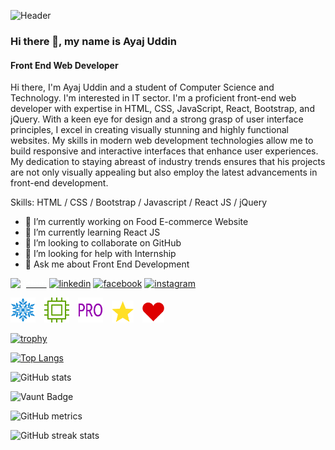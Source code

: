 ![Header](./github-header-image-name.png)

### Hi there 👋, my name is Ayaj Uddin
#### Front End Web Developer
Hi there, I'm Ayaj Uddin and a student of Computer Science and Technology. I'm interested in IT sector. I'm a proficient front-end web developer with expertise in HTML, CSS, JavaScript, React, Bootstrap, and jQuery. With a keen eye for design and a strong grasp of user interface principles, I excel in creating visually stunning and highly functional websites. My skills in modern web development technologies allow me to build responsive and interactive interfaces that enhance user experiences. My dedication to staying abreast of industry trends ensures that his projects are not only visually appealing but also employ the latest advancements in front-end development.

Skills: HTML / CSS / Bootstrap / Javascript / React JS / jQuery

- 🔭 I’m currently working on Food E-commerce Website 
- 🌱 I’m currently learning React JS 
- 👯 I’m looking to collaborate on GitHub 
- 🤔 I’m looking for help with Internship 
- 💬 Ask me about Front End Development 


[<img src='https://cdn.jsdelivr.net/npm/simple-icons@3.0.1/icons/github.svg' alt='github' height='40' style='color: #fff'>](https://github.com/ayaj-uddin-24)  [<img src='https://cdn.jsdelivr.net/npm/simple-icons@3.0.1/icons/linkedin.svg' alt='linkedin' height='40'>](https://www.linkedin.com/in/https://www.linkedin.com/in/ayaj-uddin-4587342a8//)  [<img src='https://cdn.jsdelivr.net/npm/simple-icons@3.0.1/icons/facebook.svg' alt='facebook' height='40'>](https://www.facebook.com/https://www.facebook.com/profile.php?id=61551861402110)  [<img src='https://cdn.jsdelivr.net/npm/simple-icons@3.0.1/icons/instagram.svg' alt='instagram' height='40'>](https://www.instagram.com/https://www.instagram.com/ayaj_uddin_24//)  

<a href='https://archiveprogram.github.com/'><img src='https://raw.githubusercontent.com/acervenky/animated-github-badges/master/assets/acbadge.gif' width='40' height='40'></a> <a href='https://docs.github.com/en/developers'><img src='https://raw.githubusercontent.com/acervenky/animated-github-badges/master/assets/devbadge.gif' width='40' height='40'></a> <a href='https://github.com/pricing'><img src='https://raw.githubusercontent.com/acervenky/animated-github-badges/master/assets/pro.gif' width='40' height='40'></a> <a href='https://stars.github.com/'><img src='https://raw.githubusercontent.com/acervenky/animated-github-badges/master/assets/starbadge.gif' width='35' height='35'></a> <a href='https://docs.github.com/en/github/supporting-the-open-source-community-with-github-sponsors'><img src='https://raw.githubusercontent.com/acervenky/animated-github-badges/master/assets/sponsorbadge.gif' width='35' height='35'></a> 

[![trophy](https://github-profile-trophy.vercel.app/?username=ayaj-uddin-24)](https://github.com/ryo-ma/github-profile-trophy)

[![Top Langs](https://github-readme-stats.vercel.app/api/top-langs/?username=ayaj-uddin-24)](https://github.com/anuraghazra/github-readme-stats)

![GitHub stats](https://github-readme-stats.vercel.app/api?username=ayaj-uddin-24&show_icons=true&count_private=true)  

![Vaunt Badge](https://api.vaunt.dev/v1/github/entities/ayaj-uddin-24/contributions?format=svg&private=true)  

![GitHub metrics](https://metrics.lecoq.io/ayaj-uddin-24)  

![GitHub streak stats](https://streak-stats.demolab.com/?user=ayaj-uddin-24)  
